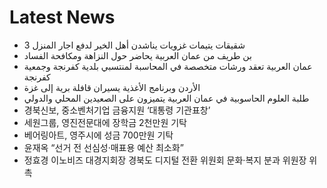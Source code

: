 # Latest News
-  3 شقيقات يتيمات غزويات يناشدن أهل الخير لدفع اجار المنزل
-  بن طريف من عمان العربية يحاضر حول النزاهة ومكافحة الفساد
-  عمان العربية تعقد ورشات متخصصة في المحاسبة لمنتسبي بلدية كفرنجة وجمعية كفرنجة
-  الأردن وبرنامج الأغذية يسيران قافلة برية إلى غزة
-  طلبة العلوم الحاسوبية في عمان العربية يتميزون على الصعيدين المحلي والدولي
-  경북신보, 중소벤처기업 금융지원 ‘대통령 기관표창’
-  세원그룹, 영진전문대에 장학금 2천만원 기탁
-  베어링아트, 영주시에 성금 700만원 기탁
-  윤재옥 “선거 전 선심성·매표용 예산 최소화”
-  정효경 이노비즈 대경지회장 경북도 디지털 전환 위원회 문화·복지 분과 위원장 위촉
